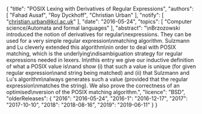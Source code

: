 {
    "title": "POSIX Lexing with Derivatives of Regular Expressions",
    "authors": [
        "Fahad Ausaf",
        "Roy Dyckhoff",
        "Christian Urban"
    ],
    "notify": [
        "christian.urban@kcl.ac.uk"
    ],
    "date": "2016-05-24",
    "topics": [
        "Computer science/Automata and formal languages"
    ],
    "abstract": "\nBrzozowski introduced the notion of derivatives for regular\nexpressions. They can be used for a very simple regular expression\nmatching algorithm. Sulzmann and Lu cleverly extended this algorithm\nin order to deal with POSIX matching, which is the underlying\ndisambiguation strategy for regular expressions needed in lexers. In\nthis entry we give our inductive definition of what a POSIX value is\nand show (i) that such a value is unique (for given regular expression\nand string being matched) and (ii) that Sulzmann and Lu's algorithm\nalways generates such a value (provided that the regular expression\nmatches the string). We also prove the correctness of an optimised\nversion of the POSIX matching algorithm.",
    "licence": "BSD",
    "olderReleases": {
        "2016": "2016-05-24",
        "2016-1": "2016-12-17",
        "2017": "2017-10-10",
        "2018": "2018-08-16",
        "2019": "2019-06-11"
    }
}